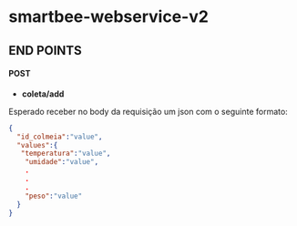 # smartbee-webservice-v2

## END POINTS

#### POST

- <b> coleta/add </b>

Esperado receber no body da requisição um json com o seguinte formato:

```json
{
  "id_colmeia":"value",
  "values":{
   "temperatura":"value",
    "umidade":"value",
    .
    .
    .
    "peso":"value"
  }
}
```
